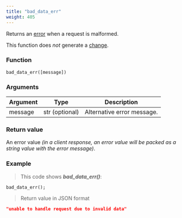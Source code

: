 ```yaml
---
title: "bad_data_err"
weight: 405
---
```


Returns an [error](../../data-types/error) when a request is malformed.

This function does *not* generate a [change](../../overview/changes).

### Function

`bad_data_err([message])`

### Arguments

Argument | Type | Description
-------- | ---- | -----------
message | str (optional) | Alternative error message.

### Return value

An error value *(in a client response, an error value will be packed as a string value with the error message)*.

### Example

> This code shows ***bad_data_err()***:

```thingsdb,json_response
bad_data_err();
```

> Return value in JSON format

```json
"unable to handle request due to invalid data"
```
